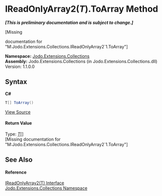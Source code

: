 # IReadOnlyArray2(*T*).ToArray Method 
 _**\[This is preliminary documentation and is subject to change.\]**_

\[Missing <summary> documentation for "M:Jodo.Extensions.Collections.IReadOnlyArray2`1.ToArray"\]

**Namespace:**&nbsp;<a href="N_Jodo_Extensions_Collections">Jodo.Extensions.Collections</a><br />**Assembly:**&nbsp;Jodo.Extensions.Collections (in Jodo.Extensions.Collections.dll) Version: 1.1.0.0

## Syntax

**C#**<br />
``` C#
T[] ToArray()
```

<a href="https://github.com/JosephJShort/Jodo.Extensions/blob/main/src/Jodo.Extensions.Collections/IReadOnlyArray2.cs" rel="noopener noreferrer" title="View the source code">View Source</a><br />

#### Return Value
Type: <a href="T_Jodo_Extensions_Collections_IReadOnlyArray2_1">*T*</a>[]<br />\[Missing <returns> documentation for "M:Jodo.Extensions.Collections.IReadOnlyArray2`1.ToArray"\]

## See Also


#### Reference
<a href="T_Jodo_Extensions_Collections_IReadOnlyArray2_1">IReadOnlyArray2(T) Interface</a><br /><a href="N_Jodo_Extensions_Collections">Jodo.Extensions.Collections Namespace</a><br />